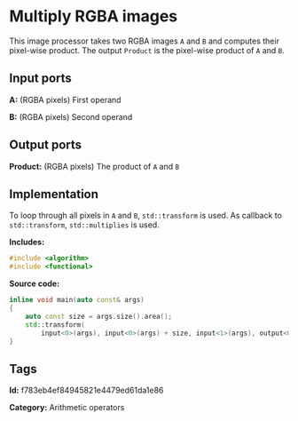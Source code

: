 # Multiply RGBA images

This image processor takes two RGBA images `A` and `B` and computes their pixel-wise product. The output `Product` is the pixel-wise product of `A` and `B`.

## Input ports

__A:__ (RGBA pixels) First operand

__B:__ (RGBA pixels) Second operand

## Output ports

__Product:__ (RGBA pixels) The product of `A` and `B`

## Implementation

To loop through all pixels in `A` and `B`, `std::transform` is used. As callback to `std::transform`, `std::multiplies` is used.

__Includes:__ 

```c++
#include <algorithm>
#include <functional>
```

__Source code:__ 

```c++
inline void main(auto const& args)
{
	auto const size = args.size().area();
	std::transform(
	    input<0>(args), input<0>(args) + size, input<1>(args), output<0>(args), std::multiplies{});
}
```

## Tags

__Id:__ f783eb4ef84945821e4479ed61da1e86

__Category:__ Arithmetic operators